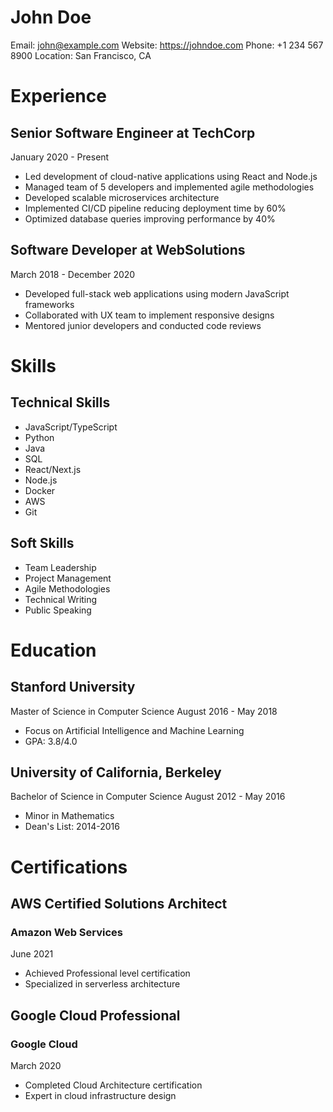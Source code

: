 # John Doe

Email: john@example.com
Website: https://johndoe.com
Phone: +1 234 567 8900
Location: San Francisco, CA

# Experience

## Senior Software Engineer at TechCorp

January 2020 - Present

- Led development of cloud-native applications using React and Node.js
- Managed team of 5 developers and implemented agile methodologies
- Developed scalable microservices architecture
- Implemented CI/CD pipeline reducing deployment time by 60%
- Optimized database queries improving performance by 40%

## Software Developer at WebSolutions

March 2018 - December 2020

- Developed full-stack web applications using modern JavaScript frameworks
- Collaborated with UX team to implement responsive designs
- Mentored junior developers and conducted code reviews

# Skills

## Technical Skills

- JavaScript/TypeScript
- Python
- Java
- SQL
- React/Next.js
- Node.js
- Docker
- AWS
- Git

## Soft Skills

- Team Leadership
- Project Management
- Agile Methodologies
- Technical Writing
- Public Speaking

# Education

## Stanford University

Master of Science in Computer Science
August 2016 - May 2018

- Focus on Artificial Intelligence and Machine Learning
- GPA: 3.8/4.0

## University of California, Berkeley

Bachelor of Science in Computer Science
August 2012 - May 2016

- Minor in Mathematics
- Dean's List: 2014-2016

# Certifications

## AWS Certified Solutions Architect
### Amazon Web Services

June 2021

- Achieved Professional level certification
- Specialized in serverless architecture

## Google Cloud Professional
### Google Cloud

March 2020

- Completed Cloud Architecture certification
- Expert in cloud infrastructure design
